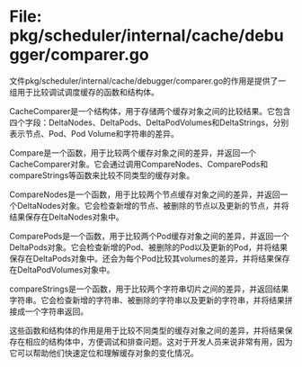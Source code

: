 # File: pkg/scheduler/internal/cache/debugger/comparer.go

文件pkg/scheduler/internal/cache/debugger/comparer.go的作用是提供了一组用于比较调试调度缓存的函数和结构体。

CacheComparer是一个结构体，用于存储两个缓存对象之间的比较结果。它包含四个字段：DeltaNodes、DeltaPods、DeltaPodVolumes和DeltaStrings，分别表示节点、Pod、Pod Volume和字符串的差异。

Compare是一个函数，用于比较两个缓存对象之间的差异，并返回一个CacheComparer对象。它会通过调用CompareNodes、ComparePods和compareStrings等函数来比较不同类型的缓存对象。

CompareNodes是一个函数，用于比较两个节点缓存对象之间的差异，并返回一个DeltaNodes对象。它会检查新增的节点、被删除的节点以及更新的节点，并将结果保存在DeltaNodes对象中。

ComparePods是一个函数，用于比较两个Pod缓存对象之间的差异，并返回一个DeltaPods对象。它会检查新增的Pod、被删除的Pod以及更新的Pod，并将结果保存在DeltaPods对象中。还会为每个Pod比较其volumes的差异，并将结果保存在DeltaPodVolumes对象中。

compareStrings是一个函数，用于比较两个字符串切片之间的差异，并返回结果字符串。它会检查新增的字符串、被删除的字符串以及更新的字符串，并将结果拼接成一个字符串返回。

这些函数和结构体的作用是用于比较不同类型的缓存对象之间的差异，并将结果保存在相应的结构体中，方便调试和排查问题。这对于开发人员来说非常有用，因为它可以帮助他们快速定位和理解缓存对象的变化情况。

